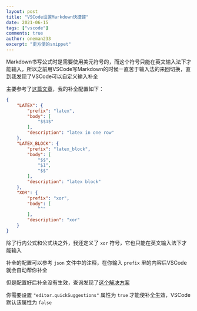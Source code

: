 ```yaml
---
layout: post
title: "VSCode设置Markdown快捷键"
date: 2021-06-15
tags: ["vscode"]
comments: true
author: oneman233
excerpt: "更方便的snippet"
---
```


Markdown书写公式时是需要使用美元符号的，而这个符号只能在英文输入法下才能输入，所以之前用VSCode写Markdown的时候一直苦于输入法的来回切换，直到我发现了VSCode可以自定义输入补全

主要参考了[这篇文章](https://bbs.huaweicloud.com/blogs/208290)，我的补全配置如下：

```json
{
	"LATEX": {
		"prefix": "latex",
		"body": [
			"$$1$"
		],
		"description": "latex in one row"
	},
	"LATEX_BLOCK": {
		"prefix": "latex_block",
		"body": [
			"$$",
			"$1",
			"$$"
		],
		"description": "latex block"
	},
	"XOR": {
		"prefix": "xor",
		"body": [
			"^"
		],
		"description": "xor"
	}
}
```

除了行内公式和公式块之外，我还定义了 `xor` 符号，它也只能在英文输入法下才能输入

补全的配置可以参考 `json` 文件中的注释，在你输入 `prefix` 里的内容后VSCode就会自动帮你补全

但是配置好后补全没有生效，查询发现了[这个解决方案](https://github.com/Microsoft/vscode/issues/28048)

你需要设置 `"editor.quickSuggestions"` 属性为 `true` 才能使补全生效，VSCode默认该属性为 `false`